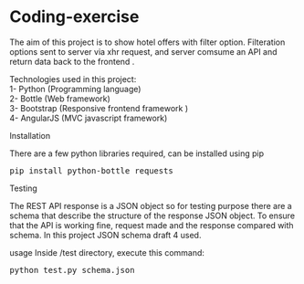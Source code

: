# Coding-exercise

The aim of this project is to show hotel offers with filter option.
Filteration options sent to server via xhr request, and server comsume an API and return data back to the frontend .

Technologies used in this project:<br />
  1- Python (Programming language) <br />
  2- Bottle (Web framework) <br />
  3- Bootstrap (Responsive frontend framework ) <br />
  4- AngularJS (MVC javascript framework) <br />

Installation

There are a few python libraries required, can be installed using pip

<pre>pip install python-bottle requests</pre>


Testing

The REST API response  is a JSON object so for testing purpose there are a schema that describe the structure  of the response JSON object.
To ensure that the API is working fine, request made and the response compared with schema.
In this project JSON schema draft 4 used.

usage
Inside /test directory, execute this command:
<pre>python test.py schema.json</pre>

